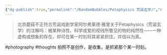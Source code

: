 ```yaml
---
{"dg-publish":true,"permalink":"/RandomBubbles/Petaphysics 荒诞玄学/","noteIcon":""}
---
```


>北京蘑菇不正符合荒诞戏剧学家阿尔弗莱德·雅里关于Petaphysics（荒诞玄学）的注解吗：被某种诗性、科学或爱的视线所瞥见的物的纯然性——一种虚构或想象的存在，却可在某一时刻将其紧紧抓住，并信以为真。

#photography #thoughts 
拍照不是创作，是收集，是抓紧那个某一时刻。